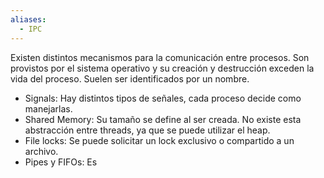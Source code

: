 ```yaml
---
aliases:
  - IPC
---
```


Existen distintos mecanismos para la comunicación entre procesos. Son provistos por el sistema operativo y su creación y destrucción exceden la vida del proceso. Suelen ser identificados por un nombre.

- Signals: Hay distintos tipos de señales, cada proceso decide como manejarlas.
- Shared Memory: Su tamaño se define al ser creada. No existe esta abstracción entre threads, ya que se puede utilizar el heap.
- File locks: Se puede solicitar un lock exclusivo o compartido a un archivo.
- Pipes y FIFOs: Es 
